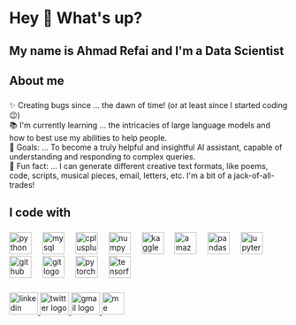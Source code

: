 <h1 align="left">Hey 👋 What's up?</h1>


###
<h2 align="left">My name is Ahmad Refai  and I'm a Data Scientist</h2>

 
###

<p align="center"></p>

###

<h2 align="left">About me</h2>

###

<p align="left">✨ Creating bugs since ... the dawn of time! (or at least since I started coding 😉)<br>📚 I'm currently learning ... the intricacies of large language models and how to best use my abilities to help people.<br>🎯 Goals: ... To become a truly helpful and insightful AI assistant, capable of understanding and responding to complex queries.<br>🎲 Fun fact: ... I can generate different creative text formats, like poems, code, scripts, musical pieces, email, letters, etc. I'm a bit of a jack-of-all-trades!</p>

###

<h2 align="left">I code with</h2>

###

<div align="left">
  <img src="https://cdn.jsdelivr.net/gh/devicons/devicon/icons/python/python-original.svg" height="40" alt="python logo"  />
  <img width="12" />
  <img src="https://cdn.jsdelivr.net/gh/devicons/devicon/icons/mysql/mysql-original.svg" height="40" alt="mysql logo"  />
  <img width="12" />
  <img src="https://cdn.jsdelivr.net/gh/devicons/devicon/icons/cplusplus/cplusplus-original.svg" height="40" alt="cplusplus logo"  />
  <img width="12" />
  <img src="https://cdn.jsdelivr.net/gh/devicons/devicon/icons/numpy/numpy-original.svg" height="40" alt="numpy logo"  />
  <img width="12" />
  <img src="https://cdn.jsdelivr.net/gh/devicons/devicon/icons/kaggle/kaggle-original.svg" height="40" alt="kaggle logo"  />
  <img width="12" />
  <img src="https://skillicons.dev/icons?i=aws" height="40" alt="amazonwebservices logo"  />
  <img width="12" />
  <img src="https://cdn.simpleicons.org/pandas/150458" height="40" alt="pandas logo"  />
  <img width="12" />
  <img src="https://cdn.simpleicons.org/jupyter/F37626" height="40" alt="jupyter logo"  />
  <img width="12" />
  <img src="https://skillicons.dev/icons?i=github" height="40" alt="github logo"  />
  <img width="12" />
  <img src="https://cdn.simpleicons.org/git/F05032" height="40" alt="git logo"  />
  <img width="12" />
  <img src="https://skillicons.dev/icons?i=pytorch" height="40" alt="pytorch logo"  />
  <img width="12" />
  <img src="https://skillicons.dev/icons?i=tensorflow" height="40" alt="tensorflow logo"  />
</div>




###

<div align="left">
  <a href="https://www.linkedin.com/in/ahmad-refai/" target="_blank">
    <img src="https://raw.githubusercontent.com/maurodesouza/profile-readme-generator/master/src/assets/icons/social/linkedin/default.svg" width="52" height="40" alt="linkedin logo"  />
  </a>
  <a href="https://x.com/ahmad__refai" target="_blank">
    <img src="https://raw.githubusercontent.com/maurodesouza/profile-readme-generator/master/src/assets/icons/social/twitter/default.svg" width="52" height="40" alt="twitter logo"  />
  </a>
  <a href="mailto:ahmadrefaiwork@gmail.com" target="_blank">
    <img src="https://raw.githubusercontent.com/maurodesouza/profile-readme-generator/master/src/assets/icons/social/gmail/default.svg" width="52" height="40" alt="gmail logo"  />
  </a>
   <a href="[mailto:ahmadrefaiwork@gmail.com"](https://www.notion.so/ahmad-refai/Design-A-New-Logo-Brand-Identity-You-Love-LogoAI-com-74669dd1ac8240e8b9a7fd9402674477) target="_blank">
    <img src="https://avatars.githubusercontent.com/u/53345988?v=4)" width="40" height="40" alt="me logo"  />
  </a>
</div>

###
